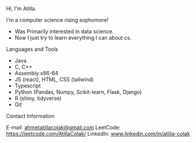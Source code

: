 
Hi, I'm Atilla. 

I'm a computer science rising sophomore!
* Was Primarily interested in data science.
* Now I just try to learn everything I can about cs. 

Languages and Tools
* Java
* C, C++
* Assembly x86-64
* JS (react), HTML, CSS (tailwind)
* Typescript 
* Python (Pandas, Numpy, Scikit-learn, Flask, Django) 
* R (shiny, tidyverse) 
* Git

Contact Information

E-mail: ahmetatillacolak@gmail.com
LeetCode: https://leetcode.com/AtillaColak/ 
LinkedIn: www.linkedin.com/in/atilla-colak
